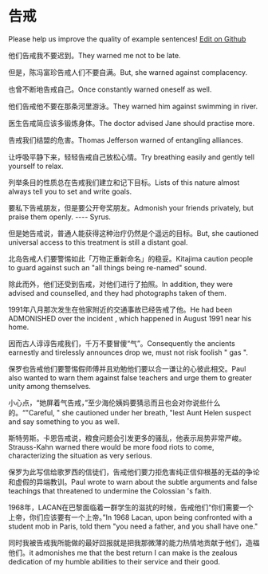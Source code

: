 # 告戒

Please help us improve the quality of example sentences! [Edit on Github](https://github.com/jiyushe/jiyu-example-sentence-source/blob/main/chinese/gaojie.md)

<p><span class="chinese">他们告戒我不要迟到。</span><span class="english">They warned me not to be late.</span></p>

<p><span class="chinese">但是，陈冯富珍告戒人们不要自满。</span><span class="english">But, she warned against complacency.</span></p>

<p><span class="chinese">也曾不断地告戒自己。</span><span class="english">Once constantly warned oneself as well.</span></p>

<p><span class="chinese">他们告戒他不要在那条河里游泳。</span><span class="english">They warned him against swimming in river.</span></p>

<p><span class="chinese">医生告戒简应该多锻炼身体。</span><span class="english">The doctor advised Jane should practise more.</span></p>

<p><span class="chinese">告戒我们结盟的危害。</span><span class="english">Thomas Jefferson warned of entangling alliances.</span></p>

<p><span class="chinese">让呼吸平静下来，轻轻告戒自己放松心情。</span><span class="english">Try breathing easily and gently tell yourself to relax.</span></p>

<p><span class="chinese">列举条目的性质总在告戒我们建立和记下目标。</span><span class="english">Lists of this nature almost always tell you to set and write goals.</span></p>

<p><span class="chinese">要私下告戒朋友，但是要公开夸奖朋友。</span><span class="english">Admonish your friends privately, but praise them openly. ---- Syrus.</span></p>

<p><span class="chinese">但是她告戒说，普通人能获得这种治疗仍然是个遥远的目标。</span><span class="english">But, she cautioned universal access to this treatment is still a distant goal.</span></p>

<p><span class="chinese">北岛告戒人们要警惕如此「万物正重新命名」的稳妥。</span><span class="english">Kitajima caution people to guard against such an "all things being re-named" sound.</span></p>

<p><span class="chinese">除此而外，他们还受到告戒，对他们进行了拍照。</span><span class="english">In addition, they were advised and counselled, and they had photographs taken of them.</span></p>

<p><span class="chinese">1991年八月那次发生在他家附近的交通事故已经告戒了他。</span><span class="english">He had been ADMONISHED over the incident , which happened in August 1991 near his home.</span></p>

<p><span class="chinese">因而古人谆谆告戒我们，千万不要冒傻“气”。</span><span class="english">Consequently the ancients earnestly and tirelessly announces drop we, must not risk foolish " gas ".</span></p>

<p><span class="chinese">保罗也告戒他们要警惕假师傅并且劝勉他们要以合一谦让的心彼此相交。</span><span class="english">Paul also wanted to warn them against false teachers and urge them to greater unity among themselves.</span></p>

<p><span class="chinese">小心点，“她屏着气告戒，”至少海伦姨妈要猜忌而且也会对你说些什么的。“</span><span class="english">"Careful, " she cautioned under her breath, "lest Aunt Helen suspect and say something to you as well.</span></p>

<p><span class="chinese">斯特劳斯。卡恩告戒说，粮食问题会引发更多的骚乱，他表示局势非常严峻。</span><span class="english">Strauss-Kahn warned there would be more food riots to come, characterizing the situation as very serious.</span></p>

<p><span class="chinese">保罗为此写信给歌罗西的信徒们，告戒他们要力拒危害纯正信仰根基的无益的争论和虚假的异端教训。</span><span class="english">Paul wrote to warn about the subtle arguments and false teachings that threatened to undermine the Colossian 's faith.</span></p>

<p><span class="chinese">1968年，LACAN在巴黎面临着一群学生的滋扰的时候，告戒他们“你们需要一个上帝，你们应该要有一个上帝。”</span><span class="english">In 1968 Lacan, upon being confronted with a student mob in Paris, told them "you need a father, and you shall have one."</span></p>

<p><span class="chinese">同时我被告戒我所能做的最好回报就是把我那微薄的能力热情地贡献于他们，造福他们。</span><span class="english">it admonishes me that the best return I can make is the zealous dedication of my humble abilities to their service and their good.</span></p>

